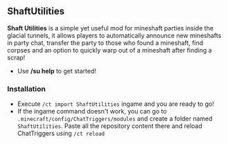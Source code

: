 ## ShaftUtilities
**Shaft Utilities** is a simple yet useful mod for mineshaft parties inside the glacial tunnels, it allows players to automatically announce new mineshafts in party chat, transfer the party to those who found a mineshaft, find corpses and an option to quickly warp out of a mineshaft after finding a scrap!
- Use **/su help** to get started!
### Installation
- Execute `/ct import ShaftUtilities` ingame and you are ready to go!
- If the ingame command doesn't work, you can go to `.minecraft/config/ChatTriggers/modules` and create a folder named `ShaftUtilities`. Paste all the repository content there and reload ChatTriggers using `/ct reload`
